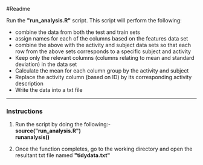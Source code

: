 #Readme

Run the **"run_analysis.R"** script.
This script will perform the following:
* combine the data from both the test and train sets
* assign names for each of the columns based on the features data set
* combine the above with the activity and subject data sets so that each row from the above sets corresponds to a specific subject and activity
* Keep only the relevant columns (columns relating to mean and standard deviation) in the data set
* Calculate the mean for each column group by the activity and subject
* Replace the activity column (based on ID) by its corresponding activity description
* Write the data into a txt file

---

### Instructions
1. Run the script by doing the following:-  
	**source("run_analysis.R")**  	
	**runanalysis()** 
	
2. Once the function completes, go to the working directory and open the resultant txt file named **"tidydata.txt"**  

